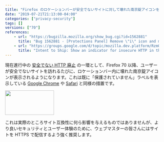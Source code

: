 ```yaml
---
title: "Firefox のロケーションバーが安全でないサイトに対して壊れた南京錠アイコンを表示するようになりました"
date: "2019-07-21T21:13:00-04:00"
categories: ["privacy-security"]
tags: []
versions: ["70"]
references:
    - url: "https://bugzilla.mozilla.org/show_bug.cgi?id=1562881"
      title: "Bug 1562881 - [Protections Panel] Remove \"i\" icon and make the shield icon persistent on the URL bar."
    - url: "https://groups.google.com/d/topic/mozilla.dev.platform/RzmOHmoksdU/discussion"
      title: "Intent to Ship: Show an indicator for insecure HTTP in the URL bar"
---
```

現在進行中の [安全でない HTTP 廃止](https://www.fxsitecompat.dev/ja/docs/2015/insecure-http-will-be-deprecated/) の一環として、Firefox 70 以降、ユーザーが安全でないサイトを訪れるたびに、ロケーションバー内に壊れた南京錠アイコンが表示されるようになります。これは既に「保護されていません」ラベルを表示している [Google Chrome](https://www.blog.google/products/chrome/milestone-chrome-security-marking-http-not-secure/) や [Safari](https://support.apple.com/en-us/HT208672) と同様の措置です。

<img src="/images/screenshots/1562881-insecure-icon.png" width="160" height="80" alt="">

これは実際のところサイト互換性に何ら影響を与えるものではありませんが、より良いセキュリティとユーザー体験のために、ウェブマスターの皆さんにはサイトを HTTPS で配信するよう強く推奨します。
